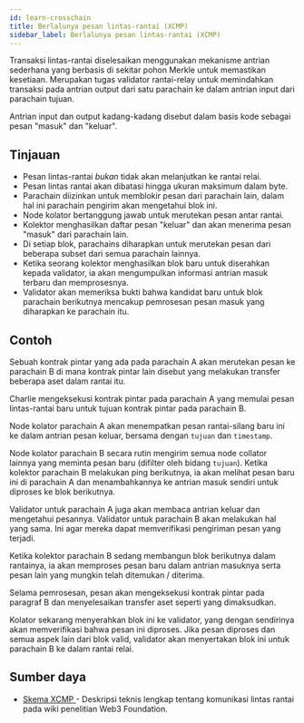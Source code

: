 ```yaml
---
id: learn-crosschain
title: Berlalunya pesan lintas-rantai (XCMP)
sidebar_label: Berlalunya pesan lintas-rantai (XCMP)
---
```


Transaksi lintas-rantai diselesaikan menggunakan mekanisme antrian sederhana yang berbasis di sekitar pohon Merkle untuk memastikan kesetiaan. Merupakan tugas validator rantai-relay untuk memindahkan transaksi pada antrian output dari satu parachain ke dalam antrian input dari parachain tujuan.

Antrian input dan output kadang-kadang disebut dalam basis kode sebagai pesan "masuk" dan "keluar".

## Tinjauan

- Pesan lintas-rantai *bukan* tidak akan melanjutkan ke rantai relai.
- Pesan lintas rantai akan dibatasi hingga ukuran maksimum dalam byte.
- Parachain diizinkan untuk memblokir pesan dari parachain lain, dalam hal ini parachain pengirim akan mengetahui blok ini.
- Node kolator bertanggung jawab untuk merutekan pesan antar rantai.
- Kolektor menghasilkan daftar pesan "keluar" dan akan menerima pesan "masuk" dari parachain lain.
- Di setiap blok, parachains diharapkan untuk merutekan pesan dari beberapa subset dari semua parachain lainnya.
- Ketika seorang kolektor menghasilkan blok baru untuk diserahkan kepada validator, ia akan mengumpulkan informasi antrian masuk terbaru dan memprosesnya.
- Validator akan memeriksa bukti bahwa kandidat baru untuk blok parachain berikutnya mencakup pemrosesan pesan masuk yang diharapkan ke parachain itu.

## Contoh

Sebuah kontrak pintar yang ada pada parachain A akan merutekan pesan ke parachain B di mana kontrak pintar lain disebut yang melakukan transfer beberapa aset dalam rantai itu.

Charlie mengeksekusi kontrak pintar pada parachain A yang memulai pesan lintas-rantai baru untuk tujuan kontrak pintar pada parachain B.

Node kolator parachain A akan menempatkan pesan rantai-silang baru ini ke dalam antrian pesan keluar, bersama dengan ` tujuan ` dan ` timestamp `.

Node kolator parachain B secara rutin mengirim semua node collator lainnya yang meminta pesan baru (difilter oleh bidang ` tujuan `). Ketika kolektor parachain B melakukan ping berikutnya, ia akan melihat pesan baru ini di parachain A dan menambahkannya ke antrian masuk sendiri untuk diproses ke blok berikutnya.

Validator untuk parachain A juga akan membaca antrian keluar dan mengetahui pesannya. Validator untuk parachain B akan melakukan hal yang sama. Ini agar mereka dapat memverifikasi pengiriman pesan yang terjadi.

Ketika kolektor parachain B sedang membangun blok berikutnya dalam rantainya, ia akan memproses pesan baru dalam antrian masuknya serta pesan lain yang mungkin telah ditemukan / diterima.

Selama pemrosesan, pesan akan mengeksekusi kontrak pintar pada paragraf B dan menyelesaikan transfer aset seperti yang dimaksudkan.

Kolator sekarang menyerahkan blok ini ke validator, yang dengan sendirinya akan memverifikasi bahwa pesan ini diproses. Jika pesan diproses dan semua aspek lain dari blok valid, validator akan menyertakan blok ini untuk parachain B ke dalam rantai relai.

## Sumber daya

- [ Skema XCMP ](https://research.web3.foundation/en/latest/polkadot/XCMP.html) - Deskripsi teknis lengkap tentang komunikasi lintas rantai pada wiki penelitian Web3 Foundation.
